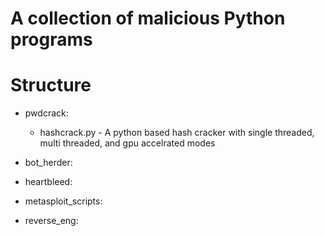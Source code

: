 # A collection of malicious Python programs 

# Structure

- pwdcrack:
    - hashcrack.py - A python based hash cracker with single threaded, multi threaded, and gpu accelrated modes

- bot\_herder:

- heartbleed:

- metasploit\_scripts:

- reverse\_eng:


